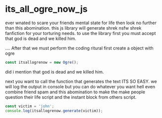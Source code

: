 # its_all_ogre_now_js


ever wnated to scare your friends mental state for life then look no further than this abomination.
this js library will generate shrek nsfw shrek fanfiction for your torturing needs.
to use the library first you must accept that god is dead and we killed him.


.... After that we must perform the coding ritural first create a object with ogre

```javascript
const itsallogrenow = new Ogre();
```
did i mention that god is dead and we killed him.


next you want to call the function that generates the text ITS SO EASY. we will log the output in console but you can do whatever you want 
hell even combine friend spam and this abomination to make the make people question their life script and the instant block from others script.

```javascript
const victim = 'john';
console.log(itsallogrenow.generate(victim));
```
